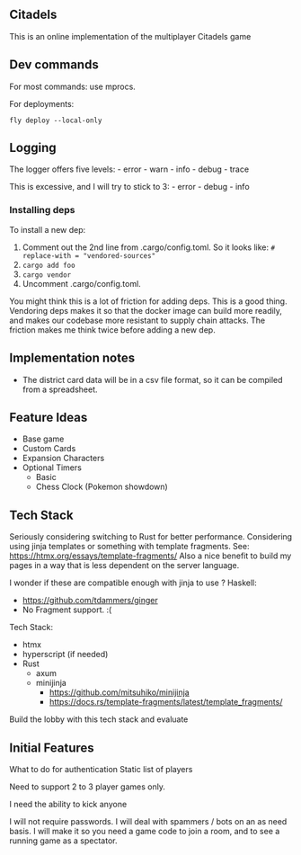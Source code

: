 ## Citadels
This is an online implementation of the multiplayer Citadels game

## Dev commands

For most commands: use mprocs.

For deployments:
```
fly deploy --local-only
```

## Logging

The logger offers five levels:
    - error
    - warn
    - info
    - debug
    - trace

This is excessive, and I will try to stick to 3:
    - error
    - debug
    - info


### Installing deps


To install a new dep:
1. Comment out the 2nd line from .cargo/config.toml. So it looks like:
`# replace-with = "vendored-sources"`
2. `cargo add foo`
3. `cargo vendor`
4. Uncomment .cargo/config.toml. 

You might think this is a lot of friction for adding deps. This is a good thing. Vendoring deps makes it so that the docker image can build more readily, and makes our codebase more resistant to supply chain attacks. 
The friction makes me think twice before adding a new dep.

## Implementation notes

- The district card data will be in a csv file format, so it can be compiled from a spreadsheet.

## Feature Ideas
- Base game
- Custom Cards 
- Expansion Characters
- Optional Timers
    - Basic
    - Chess Clock (Pokemon showdown)

## Tech Stack 
Seriously considering switching to Rust for better performance.
Considering using jinja templates or something with template fragments. See: https://htmx.org/essays/template-fragments/
Also a nice benefit to build my pages in a way that is less dependent on the server language.

I wonder if these are compatible enough with jinja to use ?
Haskell:
- https://github.com/tdammers/ginger
- No Fragment support. :(

Tech Stack:
- htmx
- hyperscript (if needed)
- Rust
    - axum
    - minijinja
        - https://github.com/mitsuhiko/minijinja 
        - https://docs.rs/template-fragments/latest/template_fragments/
    
Build the lobby with this tech stack and evaluate


## Initial Features

What to do for authentication
Static list of players

Need to support 2 to 3 player games only.

I need the ability to kick anyone

I will not require passwords.
I will deal with spammers / bots on an as need basis.
I will make it so you need a game code to join a room, and to see a running game as a spectator.
